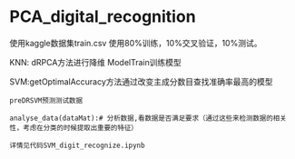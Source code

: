 # PCA_digital_recognition

使用kaggle数据集train.csv 使用80%训练，10%交叉验证，10%测试。

KNN:
dRPCA方法进行降维 ModelTrain训练模型

SVM:getOptimalAccuracy方法通过改变主成分数目查找准确率最高的模型
    
    preDRSVM预测测试数据
    
    analyse_data(dataMat):# 分析数据,看数据是否满足要求（通过这些来检测数据的相关性，考虑在分类的时候提取出重要的特征）
    
    详情见代码SVM_digit_recognize.ipynb

